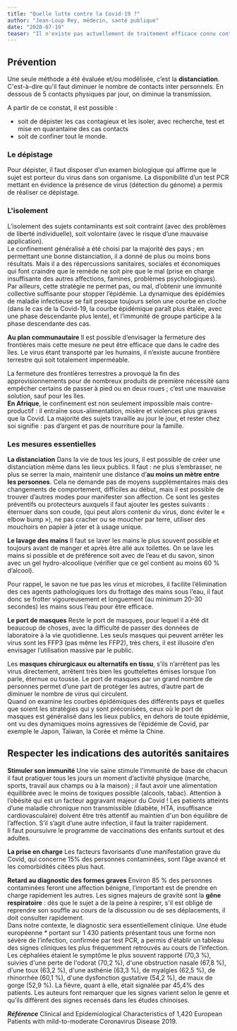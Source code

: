 ```yaml
---
title: "Quelle lutte contre la Covid-19 ?"
author: "Jean-Loup Rey, médecin, santé publique"
date: "2020-07-19"
teaser: "Il n'existe pas actuellement de traitement efficace connu contre le SARS-CoV-2. Du fait de la contagiosité et de l'existence de formes graves, les mesures de prévention sont essentielles et les seules pouvant limiter la propagation de l'épidémie."
---
```


## Prévention
Une seule méthode a été évaluée et/ou modélisée, c’est la **distanciation**. C'est-à-dire qu'il faut diminuer le nombre de contacts inter personnels. En dessous de 5 contacts physiques par jour, on diminue la transmission.

A partir de ce constat, il est possible :
- soit de dépister les cas contagieux et les isoler, avec recherche, test et mise en quarantaine  des cas contacts
- soit de confiner tout le monde.

### Le dépistage
Pour dépister, il faut disposer d’un examen biologique qui affirme que le sujet est porteur du  virus dans son organisme. La disponibilité d’un test PCR mettant en évidence la présence de virus (détection du génome) a permis de réaliser ce dépistage. 

### L'isolement
L’isolement des sujets contaminants est soit contraint (avec des problèmes de liberté individuelle), soit volontaire (avec le risque d’une mauvaise application).  
Le confinement généralisé a été choisi par la majorité des pays ;  en permettant une bonne distanciation, il a donné de plus ou moins bons résultats. Mais il a des répercussions sanitaires, sociales et économiques qui font craindre que le remède ne soit pire que le mal (prise en charge insuffisante des autres affections, famines, problèmes psychologiques).  
Par ailleurs, cette stratégie ne permet pas, ou mal, d’obtenir une immunité collective suffisante pour stopper l’épidémie. La dynamique des épidémies de maladie infectieuse se fait presque toujours selon une courbe en cloche (dans le cas de la Covid-19, la courbe épidémique paraît plus étalée, avec une phase descendante plus lente), et l’immunité de groupe participe à la phase descendante des cas.

**Au plan communautaire**
 Il est possible d’envisager la fermeture des frontières mais cette mesure ne peut être efficace que dans le cadre des îles. Le virus étant transporté par les humains, il n’existe aucune frontière terrestre qui soit totalement imperméable.

La fermeture des frontières terrestres a provoqué la fin des approvisionnements pour de nombreux produits de première nécessité sans empêcher certains de passer à pied ou en deux roues ; c’est une mauvaise solution, sauf pour les îles.  
**En Afrique**, le confinement est non seulement impossible mais contre-productif : il entraîne sous-alimentation, misère et violences plus graves que la Covid. La majorité des sujets travaille au jour le jour, et rester chez soi signifie  : pas d’argent et pas de nourriture pour la famille.

### Les mesures essentielles
**La distanciation**
Dans la vie de tous les jours, il est possible de créer une distanciation même dans les lieux publics.  Il faut : ne plus s’embrasser, ne plus se serrer la main, maintenir une distance d’**au moins un mètre entre les personnes**. Cela ne demande pas de moyens supplémentaires mais des changements de comportement, difficiles au début, mais il est possible de trouver d’autres modes pour manifester son affection. Ce sont les gestes préventifs ou protecteurs auxquels il faut ajouter les gestes suivants : éternuer dans son coude, (qui  peut alors contenir du virus, donc éviter le « elbow bump »), ne pas cracher ou se moucher par terre, utiliser des mouchoirs en papier à jeter et à usage unique.

**Le lavage des mains**
Il faut se laver les mains le plus souvent possible et toujours avant de manger et après être allé aux toilettes. On se lave les mains si possible et de préférence  soit avec de l’eau et du savon,  sinon avec un gel hydro-alcoolique (vérifier que ce gel contient au moins 60 % d’alcool). 

Pour rappel, le savon ne tue pas les virus et microbes, il facilite l’élimination des ces agents pathologiques lors du frottage des mains sous  l’eau, il faut donc se frotter vigoureusement et longuement  (au minimum 20-30 secondes) les mains sous l’eau pour être efficace.

**Le port de masques**
Reste le port de masques,  pour lequel il a été dit beaucoup de choses, avec la difficulté de passer des données de laboratoire à la vie quotidienne. Les seuls masques qui peuvent arrêter les virus sont les FFP3 (pas même les FFP2), très chers, il est illusoire d’en envisager l’utilisation massive par le public. 

Les **masques chirurgicaux ou alternatifs en tissu**, s’ils n’arrêtent pas les virus directement, arrêtent très bien les gouttelettes émises lorsque l’on parle, éternue ou tousse. Le port de masques par un grand nombre de personnes permet d’une part de protéger les autres, d’autre part de diminuer le nombre de virus qui circulent.  
Quand on examine les courbes épidémiques des différents pays et quelles que soient les stratégies qui y sont préconisées, ceux où le port de masques est généralisé dans les lieux publics, en dehors de toute épidémie, ont vu des dynamiques moins agressives de l’épidémie de Covid, par exemple le Japon, Taïwan, la Corée et même la Chine. 

## Respecter les indications des autorités sanitaires 
**Stimuler son immunité**
Une vie saine stimule l’immunité de base de chacun il faut pratiquer tous les jours un moment d’activité physique (marche, sports, travail aux champs ou à la maison) ; il faut avoir une alimentation équilibrée avec le moins de toxiques possible (alcools, tabac). Attention à l’obésité qui est un facteur aggravant majeur du Covid !
Les patients atteints d’une maladie chronique non transmissible (diabète, HTA, insuffisance cardiovasculaire) doivent être très attentif au maintien d'un bon équilibre de l’affection. S’il s’agit d’une autre infection, il faut la traiter rapidement.  
Il faut poursuivre le programme de vaccinations des enfants surtout et des adultes.

**La prise en charge**
Les facteurs favorisants d’une manifestation grave du Covid, qui concerne  15% des personnes contaminées, sont l’âge avancé et les comorbidités citées plus haut.

**Retard au diagnostic des formes graves**
Environ 85 % des personnes contaminées feront une affection bénigne, l’important est de prendre en charge rapidement les autres. Les signes majeurs de gravité sont la **gêne respiratoire** : dès que le sujet a de la peine à respirer, s'il est obligé de reprendre son souffle au cours de la discussion ou de ses déplacements, il doit consulter rapidement.  
Dans notre contexte, le diagnostic sera essentiellement clinique. Une étude européenne * portant sur 1 430 patients présentant tous une forme non sévère de l’infection, confirmée par test PCR, a permis d'établir un tableau des signes cliniques les plus fréquemment retrouvés au cours de l’infection.                                                                       
Les céphalées étaient le symptôme le plus souvent rapporté (70,3 %), suivies d'une perte de l'odorat (70,2 %),  d'une  obstruction nasale (67,8 %), d'une toux (63,2 %), d'une asthénie (63,3 %), de myalgies (62,5 %), de rhinorrhée (60,1 %), d'une dysfonction gustative (54,2 %), de maux de gorge (52,9 %). La fièvre, quant à elle, était signalée par 45,4% des patients. Les auteurs font remarquer que les signes varient selon le genre et qu’ils diffèrent des signes recensés dans les études chinoises.    
                                             
***Référence***
Clinical and Epidemiological Characteristics of 1,420 European Patients with mild-to-moderate Coronavirus Disease 2019.